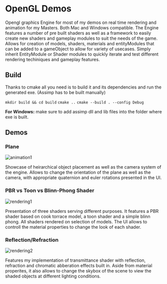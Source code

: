 # OpenGL Demos

Opengl graphics Engine for most of my demos on real time rendering and animation for my Masters. Both Mac and Windows compatible.
The Engine features a number of pre built shaders as well as a framework to easily create new shaders and gameplay modules to suit the needs of the game.
Allows for creation of models, shaders, materials and entityModules that can be added to a gameObject to allow for variety of usecases.
Simply inherit EntityModule or Shader modules to quickly iterate and test different rendering techiniques and gameplay features.

## Build

Thanks to cmake all you need is to build it and its dependencies and run the generated exe. (Assimp has to be built manually)

```mkdir build && cd build```
```cmake ..```
```cmake --build . --config Debug```

**For Windows:** make sure to add assimp dll and lib files into the folder where exe is built. 

## Demos

### Plane

![animation1](https://github.com/E1P3/graphics-year5/blob/main/media/anim1.gif)

Showcase of heirarchical object placement as well as the camera system of the engine. Allows to change the orientation of the plane as well as the camera, with appropriate quaternion and euler rotations presented in the UI.

### PBR vs Toon vs Blinn-Phong Shader

![rendering1](https://github.com/E1P3/graphics-year5/blob/main/media/render1.gif)

Presentation of three shaders serving different purposes. It features a PBR shader based on cook torrace model, a toon shader and a simple blinn phong. All shaders rendered on selection of models. The UI allows to controll the material properties to change the look of each shader.

### Reflection/Refraction

![rendering2](https://github.com/E1P3/graphics-year5/blob/main/media/render2.gif)

Features my implementation of transmittance shader with reflection, refraction and chromatic abberation effects built in. Aside from material properites, it also allows to change the skybox of the scene to view the shaded objects at different lighting conditions. 

